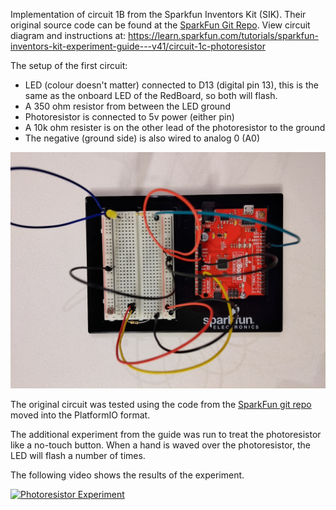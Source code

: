 Implementation of circuit 1B from the Sparkfun Inventors Kit (SIK). Their original source code can be found at the [SparkFun Git Repo](https://github.com/sparkfun/SIK-Guide-Code).
View circuit diagram and instructions at: https://learn.sparkfun.com/tutorials/sparkfun-inventors-kit-experiment-guide---v41/circuit-1c-photoresistor

The setup of the first circuit:
* LED (colour doesn't matter) connected to D13 (digital pin 13), this is the same as the onboard LED of the RedBoard, so both will flash.
* A 350 ohm resistor from between the LED ground
* Photoresistor is connected to 5v power (either pin)
* A 10k ohm resister is on the other lead of the photoresistor to the ground
* The negative (ground side) is also wired to analog 0 (A0)

![Wiring Photo][1]

[1]: doc/1C_Wiring.jpg "1C Circuit Wiring"

The original circuit was tested using the code from the [SparkFun git repo](https://github.com/sparkfun/SIK-Guide-Code/blob/master/SIK_Circuit_1C-Photoresistor/SIK_Circuit_1C-Photoresistor.ino) moved into the PlatformIO format.

The additional experiment from the guide was run to treat the photoresistor like a no-touch button. When a hand is waved over the photoresistor, the LED will flash a number of times.

The following video shows the results of the experiment.

[![Photoresistor Experiment](doc/C1C_Intro.png)](https://youtu.be/T8ByeexY0LM "1C Experiment Video")